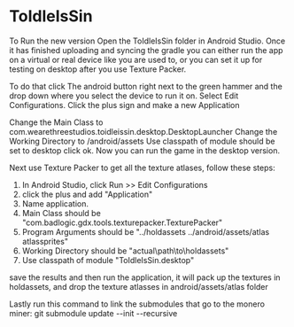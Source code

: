 # ToIdleIsSin

To Run the new version Open the ToIdleIsSin folder in Android Studio.
Once it has finished uploading and syncing the gradle you can either run the app on a virtual or real device like you are used to, or you can set it up for testing on desktop after you use Texture Packer.

To do that click The android button right next to the green hammer and the drop down where you select the device to run it on.
Select Edit Configurations.
Click the plus sign and make a new Application

Change the Main Class to com.wearethreestudios.toidleissin.desktop.DesktopLauncher
Change the Working Directory to <otherfolders>/android/assets
Use classpath of module should be set to desktop
click ok. Now you can run the game in the desktop version.

Next use Texture Packer to get all the texture atlases, follow these steps:
1) In Android Studio, click Run >> Edit Configurations
2) click the plus and add "Application"
3) Name application.
4) Main Class should be "com.badlogic.gdx.tools.texturepacker.TexturePacker"
5) Program Arguments should be "../holdassets ../android/assets/atlas atlassprites"
6) Working Directory should be "actual\path\to\holdassets" 
7) Use classpath of module "ToIdleIsSin.desktop"

save the results and then run the application, it will pack up the textures in holdassets, and drop the texture atlasses in android/assets/atlas folder

Lastly run this command to link the submodules that go to the monero miner:
git submodule update --init --recursive
